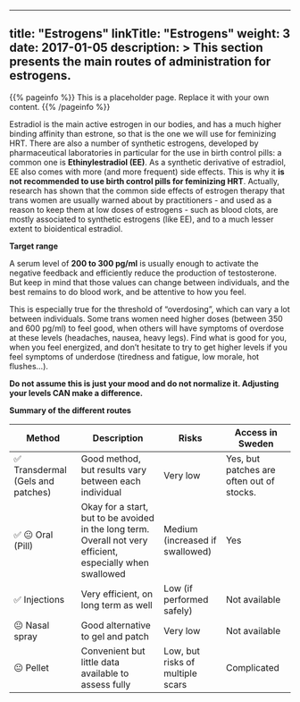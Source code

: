 
---
title: "Estrogens"
linkTitle: "Estrogens"
weight: 3
date: 2017-01-05
description: >
  This section presents the main routes of administration for estrogens.
---

{{% pageinfo %}}
This is a placeholder page. Replace it with your own content.
{{% /pageinfo %}}


Estradiol is the main active estrogen in our bodies, and has a much higher binding affinity than estrone, so that is the one we will use for feminizing HRT. There are also a number of synthetic estrogens, developed by pharmaceutical laboratories in particular for the use in birth control pills: a common one is **Ethinylestradiol (EE)**. As a synthetic derivative of estradiol, EE also comes with more (and more frequent) side effects. This is why it **is not recommended to use birth control pills for feminizing HRT**. Actually, research has shown that the common side effects of estrogen therapy that trans women are usually warned about by practitioners - and used as a reason to keep them at low doses of estrogens - such as blood clots, are mostly associated to synthetic estrogens (like EE), and to a much lesser extent to bioidentical estradiol.

**Target range**

A serum level of **200 to 300 pg/ml** is usually enough to activate the negative feedback and efficiently reduce the production of testosterone. But keep in mind that those values can change between individuals, and the best remains to do blood work, and be attentive to how you feel.

This is especially true for the threshold of “overdosing”, which can vary a lot between individuals. Some trans women need higher doses (between 350 and 600 pg/ml) to feel good, when others will have symptoms of overdose at these levels (headaches, nausea, heavy legs). Find what is good for you, when you feel energized, and don’t hesitate to try to get higher levels if you feel symptoms of underdose (tiredness and fatigue, low morale, hot flushes…). 

**Do not assume this is just your mood and do not normalize it. Adjusting your levels CAN make a difference.**


**Summary of the different routes**

|Method|Description|Risks|Access in Sweden|
|------|-----------|-----|----------------|
|✅ Transdermal (Gels and patches)|Good method, but results vary between each individual|Very low|Yes, but patches are often out of stocks.|Gel has also shown supply disruption recently.|
|✅ 😐 Oral (Pill)|Okay for a start, but to be avoided in the long term. Overall not very efficient, especially when swallowed|Medium (increased if swallowed)|Yes|
|✅ Injections|Very efficient, on long term as well|Low (if performed safely)|Not available|
|😐 Nasal spray|Good alternative to gel and patch|Very low|Not available|
|😐 Pellet|Convenient but little data available to assess fully|Low, but risks of multiple scars|Complicated|



